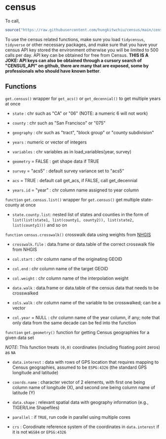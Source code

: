 # census

To call, <br />
```r
source("https://raw.githubusercontent.com/hungkitwchiu/census/main/census.R")
```
To use the census related functions, make sure you load `tidycensus`, `tidyverse` or other necessary packages, and make sure that you have your census API key stored the environment otherwise you will be limited to 500 calls per day. API key can be obtained for free from Census. **THIS IS A JOKE: API keys can also be obtained through a cursory search of "CENSUS_API" on github, there are many that are exposed, some by professionals who should have known better**.

## Functions

`get.census()` wrapper for `get_acs()` or `get_decennial()` to get multiple years at once

-   `state` : chr such as "CA" or "06" (NOTE: a numeric 6 will not work)

-   `county` : chr such as "San Francisco" or "075"

-   `geography` : chr such as "tract", "block group" or "county subdivision"

-   `years` : numeric or vector of integers

-   `variables` : chr variables as in load_variables(year, survey)

-   `geometry` = FALSE : get shape data if TRUE

-   `survey` = "acs5" : default survey variance set to "acs5"

-   `acs` = TRUE : default call get_acs, if FALSE, call get_decennial

-   `years.id` = "year" : chr column name assigned to year column

`function` `get.census.list()` wrapper for `get.census()` get multiple state-county at once

-   `state.county.list`: nested list of states and counties in the form of `list(list(state1, list(county1, county2)), list(state2, list(county1)))` and so on

`function` `census.crosswalk()` crosswalk data using weights from [NHGIS](https://www.nhgis.org/geographic-crosswalks)

-   `crosswalk.file` : data.frame or data.table of the correct crosswalk file from NHGIS

-   `col.start` : chr column name of the originating GEOID

-   `col.end` : chr column name of the target GEOID

-   `col.weight` : chr column name of the interpolation weight

-   `data.walk` : data.frame or data.table of the census data that needs to be crosswalked

-   `cols.walk` : chr column name of the variable to be crosswalked; can be a vector

-   `col.year` = NULL : chr column name of the year column, if any; note that only data from the same decade can be fed into the function

`function` `get.geometry()` function for getting Census geographies for a given data set

*NOTE*: This function treats `(0,0)` coordinates (including floating point zeros) as `NA`

-  `data.interest` : data with rows of GPS location that requires mapping to Census geographies, assumed to be `ESPG:4326` (the standard GPS longitude and latitude)

-  `coords.name` : character vector of 2 elements, with first one being column name of longitude (X), and second one being column name of latitude (Y)

-  `data.shape` : relevant spatial data with geography information (e.g., TIGER/Line Shapefiles)

-  `parallel` : if `TRUE`, run code in parallel using multiple cores

-  `crs` : Corodinate reference system of the coordinates in `data.interest` if it is not `WGS84` or `EPSG:4326`

